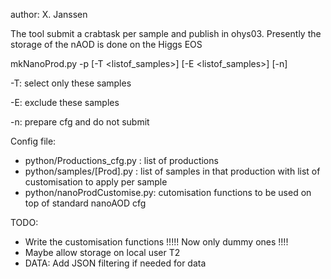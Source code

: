 
author: X. Janssen

The tool submit a crabtask per sample and publish in ohys03. Presently the storage of the nAOD is done on the Higgs EOS

mkNanoProd.py -p <Prod> [-T <listof_samples>] [-E <listof_samples>] [-n]

-T: select only these samples

-E: exclude these samples  

-n: prepare cfg and do not submit

Config file:

 * python/Productions_cfg.py  : list of productions
 * python/samples/[Prod].py   : list of samples in that production with list of customisation to apply per sample
 * python/nanoProdCustomise.py: cutomisation functions to be used on top of standard nanoAOD cfg 

TODO:

 * Write the customisation functions !!!!! Now only dummy ones !!!!
 * Maybe allow storage on local user T2
 * DATA: Add JSON filtering if needed for data


